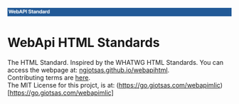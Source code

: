 ![header](https://github.com/ngiotsas/webapihtml/blob/main/assets_header.png?raw=true)
# WebApi HTML Standards
The HTML Standard. Inspired by the WHATWG HTML Standards.
You can access the webpage at: [ngiotsas.github.io/webapihtml](https://ngiotsas.github.io/webapihtml).<br/>
Contributing terms are [here](https://github.com/ngiotsas/webapihtml/blob/main/CONTRIBUTING.md).<br/>
The MIT License for this projct, is at: (https://go.giotsas.com/webapimlic)[https://go.giotsas.com/webapimlic]
